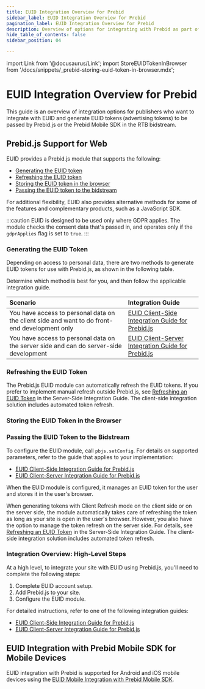 ```yaml
---
title: EUID Integration Overview for Prebid
sidebar_label: EUID Integration Overview for Prebid
pagination_label: EUID Integration Overview for Prebid
description: Overview of options for integrating with Prebid as part of your EUID implementation.
hide_table_of_contents: false
sidebar_position: 04

---
```


import Link from '@docusaurus/Link';
import StoreEUIDTokenInBrowser from '/docs/snippets/_prebid-storing-euid-token-in-browser.mdx';

# EUID Integration Overview for Prebid

This guide is an overview of integration options for publishers who want to integrate with EUID and generate <Link href="../ref-info/glossary-uid#gl-euid-token">EUID tokens</Link> (advertising tokens) to be passed by Prebid.js or the Prebid Mobile SDK in the RTB <Link href="../ref-info/glossary-uid#gl-bidstream">bidstream</Link>.

## Prebid.js Support for Web

EUID provides a Prebid.js module that supports the following:

- [Generating the EUID token](#generating-the-euid-token)
- [Refreshing the EUID token](#refreshing-the-euid-token)
- [Storing the EUID token in the browser](#storing-the-euid-token-in-the-browser)
- [Passing the EUID token to the bidstream](#passing-the-euid-token-to-the-bidstream)

For additional flexibility, EUID also provides alternative methods for some of the features and complementary products, such as a JavaScript SDK.

:::caution
EUID is designed to be used only where GDPR applies. The module checks the consent data that's passed in, and operates only if the `gdprApplies` flag is set to `true`.
:::

<!-- GDPR statement difference for UID2/EUID | UID2 is not designed to be used where GDPR applies | EUID is designed to be used only where GDPR applies. -->

### Generating the EUID Token

Depending on access to personal data, there are two methods to generate EUID tokens for use with Prebid.js, as shown in the following table.

Determine which method is best for you, and then follow the applicable integration guide.

| Scenario | Integration Guide |
| :--- | :--- |
| You have access to personal data on the client side and want to do front-end development only | [EUID Client-Side Integration Guide for Prebid.js](integration-prebid-client-side.md) |
| You have access to personal data on the server side and can do server-side development | [EUID Client-Server Integration Guide for Prebid.js](integration-prebid-client-server.md) |

### Refreshing the EUID Token

The Prebid.js EUID module can automatically refresh the EUID tokens. If you prefer to implement manual refresh outside Prebid.js, see [Refreshing an EUID Token](integration-prebid-client-server.md#refreshing-an-euid-token) in the Server-Side Integration Guide. The client-side integration solution includes automated token refresh.

### Storing the EUID Token in the Browser

<StoreEUIDTokenInBrowser />

### Passing the EUID Token to the Bidstream

To configure the EUID module, call `pbjs.setConfig`. For details on supported parameters, refer to the guide that applies to your implementation:

- [EUID Client-Side Integration Guide for Prebid.js](integration-prebid-client-side.md)
- [EUID Client-Server Integration Guide for Prebid.js](integration-prebid-client-server.md)

When the EUID module is configured, it manages an EUID token for the user and stores it in the user's browser. 

When generating tokens with Client Refresh mode on the client side or on the server side, the module automatically takes care of refreshing the token as long as your site is open in the user's browser. However, you also have the option to manage the token refresh on the server side. For details, see [Refreshing an EUID Token](integration-prebid-client-server.md#refreshing-an-euid-token) in the Server-Side Integration Guide. The client-side integration solution includes automated token refresh.

### Integration Overview: High-Level Steps

At a high level, to integrate your site with EUID using Prebid.js, you'll need to complete the following steps:

1. Complete EUID account setup.
1. Add Prebid.js to your site.
1. Configure the EUID module.

For detailed instructions, refer to one of the following integration guides:

- [EUID Client-Side Integration Guide for Prebid.js](integration-prebid-client-side.md)
- [EUID Client-Server Integration Guide for Prebid.js](integration-prebid-client-server.md)

## EUID Integration with Prebid Mobile SDK for Mobile Devices

EUID integration with Prebid is supported for Android and iOS mobile devices using the [EUID Mobile Integration with Prebid Mobile SDK](integration-prebid-mobile-summary.md).
